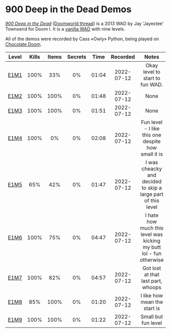 # 900 Deep in the Dead Demos

_[900 Deep in the Dead](https://www.doomworld.com/idgames/levels/doom/0-9/900deep)_ ([Doomworld thread](https://www.doomworld.com/forum/topic/64764)) is a 2013 WAD by Jay 'Jayextee' Townsend for Doom I. It is a [vanilla WAD](https://doomwiki.org/wiki/Doom_engine#Vanilla_Doom) with nine levels.

All of the demos were recorded by Cass «Owly» Python, being played on [Chocolate Doom](https://www.chocolate-doom.org).

| Level  | Kills | Items | Secrets | Time | Recorded | Notes |
| ------------- |:-------------:|:-------------:|:-------------:|:-------------:|:-------------:|:-------------:|
| [E1M1](900deep_owly_e1m1.lmp)      | 100%     | 33%     | 0%     | 01:04     | 2022-07-12     | Okay level to start to fun WAD.     |
| [E1M2](900deep_owly_e1m2.lmp)      | 100%     | 100%     | 0%     | 01:48     | 2022-07-12     | None     |
| [E1M3](900deep_owly_e1m3.lmp)      | 100%     | 100%     | 0%     | 01:51     | 2022-07-12     | None     |
| [E1M4](900deep_owly_e1m4.lmp)      | 100%     | 0%     | 0%     | 02:08     | 2022-07-12     | Fun level - I like this one despite how small it is     |
| [E1M5](900deep_owly_e1m5.lmp)      | 65%     | 42%     | 0%     | 01:47     | 2022-07-12     | I was cheacky and decided to skip a large part of this level     |
| [E1M6](900deep_owly_e1m6.lmp)      | 100%     | 75%     | 0%     | 04:47     | 2022-07-12     | I hate how much this level was kicking my butt lol - fun otherwise     |
| [E1M7](900deep_owly_e1m7.lmp)      | 100%     | 82%     | 0%     | 04:57     | 2022-07-12     | Got lost at that last part, whoops     |
| [E1M8](900deep_owly_e1m8.lmp)      | 85%     | 100%     | 0%     | 01:20     | 2022-07-12     | I like how mean the start is     |
| [E1M9](900deep_owly_e1m9.lmp)      | 100%     | 100%     | 0%     | 01:22     | 2022-07-12     | Small but fun level     |